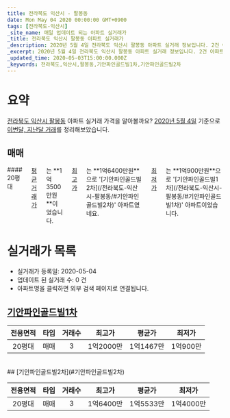 ```yaml
---
title: 전라북도 익산시 - 팔봉동
date: Mon May 04 2020 00:00:00 GMT+0900
tags: [전라북도-익산시]
_site_name: 매일 업데이트 되는 아파트 실거래가
_title: 전라북도 익산시 팔봉동 아파트 실거래가
_description: 2020년 5월 4일 전라북도 익산시 팔봉동 아파트 실거래 정보입니다. 2건 아파트 정보가 있습니다.
_excerpt: 2020년 5월 4일 전라북도 익산시 팔봉동 아파트 실거래 정보입니다. 2건 아파트 정보가 있습니다.
_updated_time: 2020-05-03T15:00:00.000Z
_keywords: 전라북도,익산시,팔봉동,기안파인골드빌1차,기안파인골드빌2차
---
```





# 요약
<ins>전라북도 익산시 팔봉동</ins> 아파트 실거래 가격을 알아볼까요? <ins>2020년 5월 4일</ins> 기준으로 <ins>이번달, 지난달 거래</ins>를 정리해보았습니다.

## 매매
<div class="container">
<div class="twelve columns" markdown="1">
#### 20평대
<ins>평균 거래가</ins>는 **1억3500만원**이었습니다. <ins>최고가</ins>는 **1억6400만원**으로 '[기안파인골드빌2차](/전라북도-익산시-팔봉동/#기안파인골드빌2차)' 아파트였네요. <ins>최저가</ins>는 **1억900만원**으로 '[기안파인골드빌1차](/전라북도-익산시-팔봉동/#기안파인골드빌1차)' 아파트이었습니다.
</div>
</div>



# 실거래가 목록
- 실거래가 등록일: 2020-05-04
- 업데이트 된 실거래 수: 0 건
- 아파트명을 클릭하면 외부 검색 페이지로 연결됩니다.

## [기안파인골드빌1차](#기안파인골드빌1차)

|전용면적|타입|거래수|최고가|평균가|최저가|
|:---:|:---:|:---:|:---:|:---:|:---:|
|20평대|<span class="deal-type-1">매매</span>|3|1억2000만|1억1467만|1억900만|

<br/>
## [기안파인골드빌2차](#기안파인골드빌2차)

|전용면적|타입|거래수|최고가|평균가|최저가|
|:---:|:---:|:---:|:---:|:---:|:---:|
|20평대|<span class="deal-type-1">매매</span>|3|1억6400만|1억5533만|1억4000만|

<br/>



